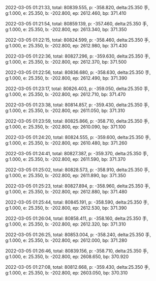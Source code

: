 2022-03-05 01:21:33, total: 80839.555, p: -358.820, delta:25.350 手, g:1.000, e: 25.350, b: -202.800, ep: 2612.460, bp: 371.410

2022-03-05 01:21:54, total: 80859.139, p: -357.460, delta:25.350 手, g:1.000, e: 25.350, b: -202.800, ep: 2613.340, bp: 371.350

2022-03-05 01:22:15, total: 80824.599, p: -358.460, delta:25.350 手, g:1.000, e: 25.350, b: -202.800, ep: 2612.980, bp: 371.430

2022-03-05 01:22:36, total: 80827.296, p: -359.630, delta:25.350 手, g:1.000, e: 25.350, b: -202.800, ep: 2612.370, bp: 371.500

2022-03-05 01:22:56, total: 80836.680, p: -358.630, delta:25.350 手, g:1.000, e: 25.350, b: -202.800, ep: 2612.490, bp: 371.390

2022-03-05 01:23:17, total: 80826.403, p: -359.050, delta:25.350 手, g:1.000, e: 25.350, b: -202.800, ep: 2612.710, bp: 371.470

2022-03-05 01:23:38, total: 80814.857, p: -359.430, delta:25.350 手, g:1.000, e: 25.350, b: -202.800, ep: 2611.050, bp: 371.310

2022-03-05 01:23:59, total: 80825.866, p: -358.710, delta:25.350 手, g:1.000, e: 25.350, b: -202.800, ep: 2610.090, bp: 371.100

2022-03-05 01:24:20, total: 80824.555, p: -359.600, delta:25.350 手, g:1.000, e: 25.350, b: -202.800, ep: 2610.480, bp: 371.260

2022-03-05 01:24:41, total: 80827.387, p: -359.370, delta:25.350 手, g:1.000, e: 25.350, b: -202.800, ep: 2611.590, bp: 371.370

2022-03-05 01:25:02, total: 80828.573, p: -358.910, delta:25.350 手, g:1.000, e: 25.350, b: -202.800, ep: 2611.890, bp: 371.350

2022-03-05 01:25:23, total: 80827.894, p: -358.960, delta:25.350 手, g:1.000, e: 25.350, b: -202.800, ep: 2612.880, bp: 371.480

2022-03-05 01:25:44, total: 80845.191, p: -358.590, delta:25.350 手, g:1.000, e: 25.350, b: -202.800, ep: 2612.530, bp: 371.390

2022-03-05 01:26:04, total: 80858.411, p: -358.160, delta:25.350 手, g:1.000, e: 25.350, b: -202.800, ep: 2612.320, bp: 371.310

2022-03-05 01:26:25, total: 80853.004, p: -358.240, delta:25.350 手, g:1.000, e: 25.350, b: -202.800, ep: 2612.000, bp: 371.280

2022-03-05 01:26:46, total: 80839.156, p: -358.710, delta:25.350 手, g:1.000, e: 25.350, b: -202.800, ep: 2608.650, bp: 370.920

2022-03-05 01:27:08, total: 80812.668, p: -359.430, delta:25.350 手, g:1.000, e: 25.350, b: -202.800, ep: 2603.050, bp: 370.310